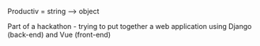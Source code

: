 Productiv = string --> object

Part of a hackathon - trying to put together a web application using Django (back-end) and Vue (front-end)
